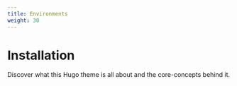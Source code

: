 ```yaml
---
title: Environments
weight: 30
---
```


# Installation

Discover what this Hugo theme is all about and the core-concepts behind it.
